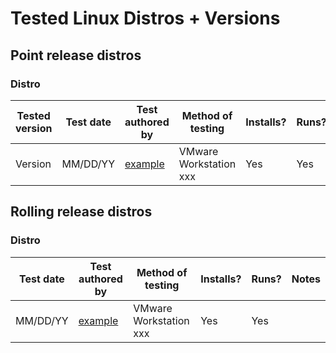 # Tested Linux Distros + Versions

## Point release distros
### Distro
| Tested version | Test date | Test authored by                              | Method of testing      | Installs? | Runs? | Notes |
| -------------- | --------- | --------------------------------------------- | ---------------------- | --------- | ----- | ----- |
| Version        | MM/DD/YY  | [example](https://github.com/example)         | VMware Workstation xxx | Yes       | Yes   |       |

## Rolling release distros
### Distro
| Test date | Test authored by                              | Method of testing      | Installs? | Runs? | Notes |
| --------- | --------------------------------------------- | ---------------------- | --------- | ----- | ----- |
| MM/DD/YY  | [example](https://github.com/example)         | VMware Workstation xxx | Yes       | Yes   |       |